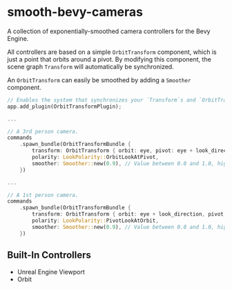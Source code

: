 # smooth-bevy-cameras

A collection of exponentially-smoothed camera controllers for the Bevy Engine.

All controllers are based on a simple `OrbitTransform` component, which is just
a point that orbits around a pivot. By modifying this component, the scene graph
`Transform` will automatically be synchronized.

An `OrbitTransform` can easily be smoothed by adding a `Smoother` component.

```rust
// Enables the system that synchronizes your `Transform`s and `OrbitTransform`s.
app.add_plugin(OrbitTransformPlugin);

...

// A 3rd person camera.
commands
    .spawn_bundle(OrbitTransformBundle {
        transform: OrbitTransform { orbit: eye, pivot: eye + look_direction },
        polarity: LookPolarity::OrbitLookAtPivot,
        smoother: Smoother::new(0.9), // Value between 0.0 and 1.0, higher is smoother.
    })

...

// A 1st person camera.
commands
    .spawn_bundle(OrbitTransformBundle {
        transform: OrbitTransform { orbit: eye + look_direction, pivot: eye },
        polarity: LookPolarity::PivotLookAtOrbit,
        smoother: Smoother::new(0.9), // Value between 0.0 and 1.0, higher is smoother.
    })
```

## Built-In Controllers

- Unreal Engine Viewport
- Orbit
